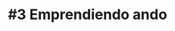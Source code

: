 ---
title: "#3 Emprendiendo ando"
description: Hasta este punto, nuestro último intento de emprendimiento, la app para manejo personal de impuestos, no había funcionado.
published_at: 2022-04-13
external_url: https://newsletter.perrodinero.blog/issues/3-emprendiendo-ando-1057023
cover_path: img/newsletters/alyx_durmiendo.jpg
cover_alt: Alyx durmiendo.
---